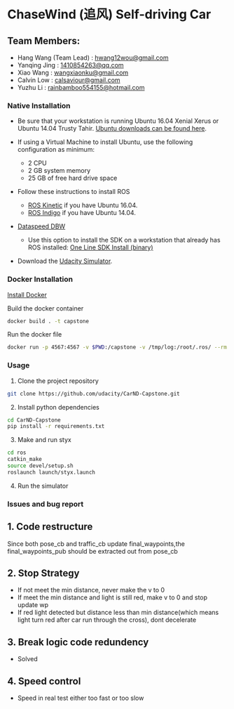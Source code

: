 # ChaseWind (追风) Self-driving Car 
## Team Members:
- Hang Wang (Team Lead) : hwang12wou@gmail.com
- Yanqing Jing : 1410854263@qq.com
- Xiao Wang : wangxiaonku@gmail.com
- Calvin Low : calsaviour@gmail.com
- Yuzhu Li : rainbamboo554155@hotmail.com

### Native Installation

* Be sure that your workstation is running Ubuntu 16.04 Xenial Xerus or Ubuntu 14.04 Trusty Tahir. [Ubuntu downloads can be found here](https://www.ubuntu.com/download/desktop).
* If using a Virtual Machine to install Ubuntu, use the following configuration as minimum:
  * 2 CPU
  * 2 GB system memory
  * 25 GB of free hard drive space


* Follow these instructions to install ROS
  * [ROS Kinetic](http://wiki.ros.org/kinetic/Installation/Ubuntu) if you have Ubuntu 16.04.
  * [ROS Indigo](http://wiki.ros.org/indigo/Installation/Ubuntu) if you have Ubuntu 14.04.
* [Dataspeed DBW](https://bitbucket.org/DataspeedInc/dbw_mkz_ros)
  * Use this option to install the SDK on a workstation that already has ROS installed: [One Line SDK Install (binary)](https://bitbucket.org/DataspeedInc/dbw_mkz_ros/src/81e63fcc335d7b64139d7482017d6a97b405e250/ROS_SETUP.md?fileviewer=file-view-default)
* Download the [Udacity Simulator](https://github.com/udacity/CarND-Capstone/releases/tag/v1.2).

### Docker Installation
[Install Docker](https://docs.docker.com/engine/installation/)

Build the docker container
```bash
docker build . -t capstone
```

Run the docker file
```bash
docker run -p 4567:4567 -v $PWD:/capstone -v /tmp/log:/root/.ros/ --rm -it capstone
```

### Usage

1. Clone the project repository
```bash
git clone https://github.com/udacity/CarND-Capstone.git
```

2. Install python dependencies
```bash
cd CarND-Capstone
pip install -r requirements.txt
```
3. Make and run styx
```bash
cd ros
catkin_make
source devel/setup.sh
roslaunch launch/styx.launch
```
4. Run the simulator

### Issues and bug report
##  1. Code restructure
Since both pose_cb and traffic_cb update final_waypoints,the final_waypoints_pub should be extracted out from pose_cb


## 2. Stop Strategy
- If not meet the min distance, never make the v to 0
- If meet the min distance and light is still red, make v to 0 and stop update wp
- If red light detected but distance less than min distance(which means light turn red after car run through the cross), dont decelerate


## 3. Break logic code redundency
- Solved

## 4. Speed control
- Speed in real test either too fast or too slow
